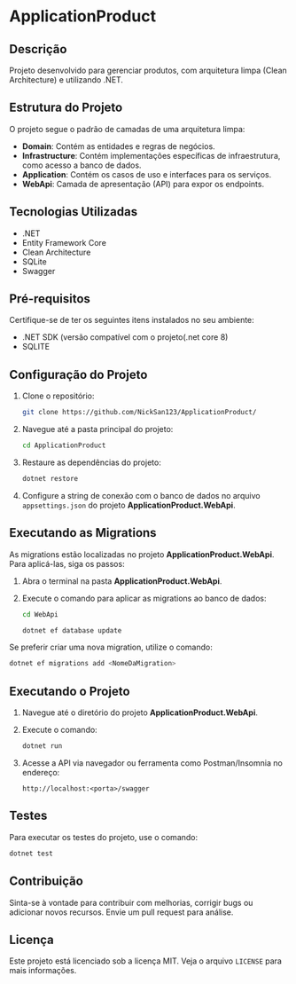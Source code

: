 
# ApplicationProduct

## Descrição
Projeto desenvolvido para gerenciar produtos, com arquitetura limpa (Clean Architecture) e utilizando .NET.

## Estrutura do Projeto
O projeto segue o padrão de camadas de uma arquitetura limpa:

- **Domain**: Contém as entidades e regras de negócios.
- **Infrastructure**: Contém implementações específicas de infraestrutura, como acesso a banco de dados.
- **Application**: Contém os casos de uso e interfaces para os serviços.
- **WebApi**: Camada de apresentação (API) para expor os endpoints.

## Tecnologias Utilizadas
- .NET
- Entity Framework Core
- Clean Architecture
- SQLite 
- Swagger

## Pré-requisitos
Certifique-se de ter os seguintes itens instalados no seu ambiente:

- .NET SDK (versão compatível com o projeto(.net core 8)
- SQLITE

## Configuração do Projeto
1. Clone o repositório:
   ```bash
   git clone https://github.com/NickSan123/ApplicationProduct/
   ```

2. Navegue até a pasta principal do projeto:
   ```bash
   cd ApplicationProduct
   ```

3. Restaure as dependências do projeto:
   ```bash
   dotnet restore
   ```

4. Configure a string de conexão com o banco de dados no arquivo `appsettings.json` do projeto **ApplicationProduct.WebApi**.

## Executando as Migrations
As migrations estão localizadas no projeto **ApplicationProduct.WebApi**. Para aplicá-las, siga os passos:

1. Abra o terminal na pasta **ApplicationProduct.WebApi**.

2. Execute o comando para aplicar as migrations ao banco de dados:
   ```bash
   cd WebApi
   ```
   ```bash
   dotnet ef database update
   ```

Se preferir criar uma nova migration, utilize o comando:
   ```bash
   dotnet ef migrations add <NomeDaMigration>
   ```

## Executando o Projeto
1. Navegue até o diretório do projeto **ApplicationProduct.WebApi**.

2. Execute o comando:
   ```bash
   dotnet run
   ```

3. Acesse a API via navegador ou ferramenta como Postman/Insomnia no endereço:
   ```
   http://localhost:<porta>/swagger
   ```

## Testes
Para executar os testes do projeto, use o comando:
```bash
dotnet test
```

## Contribuição
Sinta-se à vontade para contribuir com melhorias, corrigir bugs ou adicionar novos recursos. Envie um pull request para análise.

## Licença
Este projeto está licenciado sob a licença MIT. Veja o arquivo `LICENSE` para mais informações.
